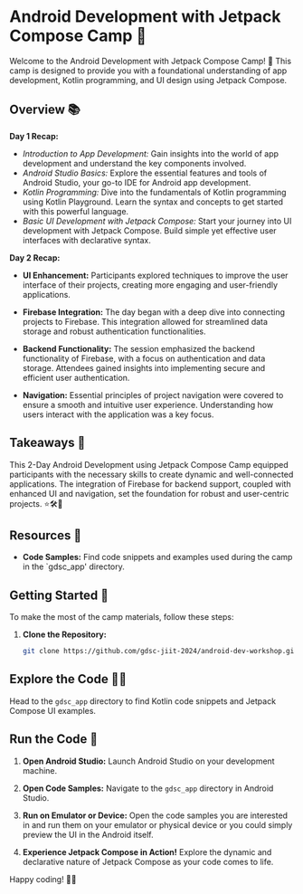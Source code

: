 # Android Development with Jetpack Compose Camp 🚀

Welcome to the Android Development with Jetpack Compose Camp! 🌟 This camp is designed to provide you with a foundational understanding of app development, Kotlin programming, and UI design using Jetpack Compose.

## Overview 📚

**Day 1 Recap:**
- *Introduction to App Development:* Gain insights into the world of app development and understand the key components involved.
- *Android Studio Basics:* Explore the essential features and tools of Android Studio, your go-to IDE for Android app development.
- *Kotlin Programming:* Dive into the fundamentals of Kotlin programming using Kotlin Playground. Learn the syntax and concepts to get started with this powerful language.
- *Basic UI Development with Jetpack Compose:* Start your journey into UI development with Jetpack Compose. Build simple yet effective user interfaces with declarative syntax.

**Day 2 Recap:**
- **UI Enhancement:** Participants explored techniques to improve the user interface of their projects, creating more engaging and user-friendly applications.

- **Firebase Integration:** The day began with a deep dive into connecting projects to Firebase. This integration allowed for streamlined data storage and robust authentication functionalities.

- **Backend Functionality:** The session emphasized the backend functionality of Firebase, with a focus on authentication and data storage. Attendees gained insights into implementing secure and efficient user authentication.

- **Navigation:** Essential principles of project navigation were covered to ensure a smooth and intuitive user experience. Understanding how users interact with the application was a key focus.

## Takeaways 🌟
This 2-Day Android Development using Jetpack Compose Camp equipped participants with the necessary skills to create dynamic and well-connected applications. The integration of Firebase for backend support, coupled with enhanced UI and navigation, set the foundation for robust and user-centric projects. ⭐️🛠️📱



## Resources 📖

- **Code Samples:** Find code snippets and examples used during the camp in the `gdsc_app' directory.
  
## Getting Started 🚀

To make the most of the camp materials, follow these steps:

1. **Clone the Repository:**
   ```bash
   git clone https://github.com/gdsc-jiit-2024/android-dev-workshop.git

## Explore the Code 🕵️‍♂️

Head to the `gdsc_app` directory to find Kotlin code snippets and Jetpack Compose UI examples.

## Run the Code 🚀

1. **Open Android Studio:**
   Launch Android Studio on your development machine.

2. **Open Code Samples:**
   Navigate to the `gdsc_app` directory in Android Studio.

3. **Run on Emulator or Device:**
   Open the code samples you are interested in and run them on your emulator or physical device or you could simply preview the UI in the Android itself.

4. **Experience Jetpack Compose in Action!**
   Explore the dynamic and declarative nature of Jetpack Compose as your code comes to life.

Happy coding! 🚀✨

